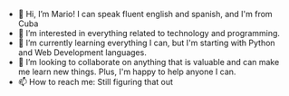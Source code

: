 - 👋 Hi, I’m Mario! I can speak fluent english and spanish, and I'm from Cuba
- 👀 I’m interested in everything related to technology and programming.
- 🌱 I’m currently learning everything I can, but I'm starting with Python and Web Development languages.
- 💞️ I’m looking to collaborate on anything that is valuable and can make me learn new things. Plus, I'm happy to help anyone I can.
- 📫 How to reach me: Still figuring that out
